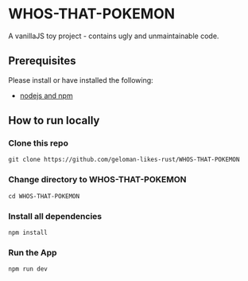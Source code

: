 # WHOS-THAT-POKEMON
A vanillaJS toy project - contains ugly and unmaintainable code.

## Prerequisites

Please install or have installed the following:

- [nodejs and npm](https://nodejs.org/en/download/)

## How to run locally

### Clone this repo
```
git clone https://github.com/geloman-likes-rust/WHOS-THAT-POKEMON
```

### Change directory to WHOS-THAT-POKEMON
```
cd WHOS-THAT-POKEMON
```

### Install all dependencies
```
npm install
```

### Run the App
```
npm run dev
```
